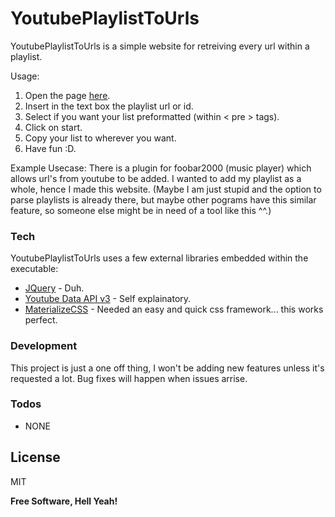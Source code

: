 # YoutubePlaylistToUrls


YoutubePlaylistToUrls is a simple website for retreiving every url within a playlist. 

Usage:
   1. Open the page [here](https://eldinzenderink.github.io/youtubeplaylisttourls/).
   2. Insert in the text box the playlist url or id.
   3. Select if you want your list preformatted  (within < pre > tags).
   4. Click on start.
   5. Copy your list to wherever you want.
   6. Have fun :D.

Example Usecase: There is a plugin for foobar2000 (music player) which allows url's from youtube to be added. I wanted to add my playlist as a whole, hence I made this website. (Maybe I am just stupid and the option to parse playlists is already there, but maybe other pograms have this similar feature, so someone else might be in need of a tool like this ^^.)

### Tech

YoutubePlaylistToUrls uses a few external libraries embedded within the executable:

* [JQuery](https://jquery.com/) - Duh.
* [Youtube Data API v3](https://developers.google.com/youtube/v3/) - Self explainatory.
* [MaterializeCSS](http://materializecss.com/) - Needed an easy and quick css framework... this works perfect.

### Development
This project is just a one off thing, I won't be adding new features unless it's requested a lot. Bug fixes will happen when issues arrise. 

### Todos

- NONE

License
----

MIT


**Free Software, Hell Yeah!**
